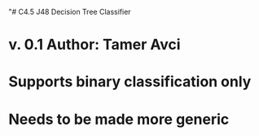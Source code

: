 "# C4.5 J48 Decision Tree Classifier
# v. 0.1 Author: Tamer Avci
# Supports binary classification only
# Needs to be made more generic

